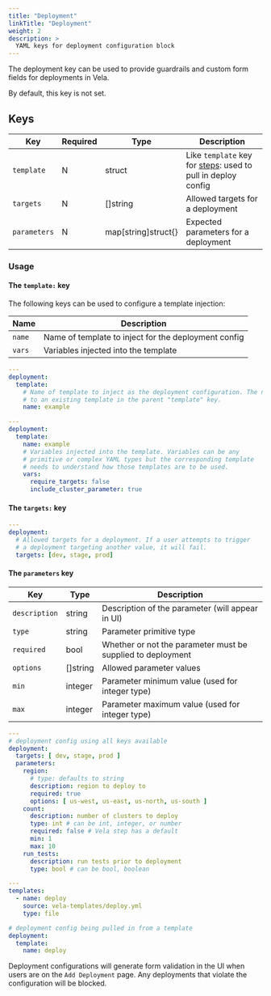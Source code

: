 ```yaml
---
title: "Deployment"
linkTitle: "Deployment"
weight: 2
description: >
  YAML keys for deployment configuration block
---
```


The deployment key can be used to provide guardrails and custom form fields for deployments in Vela.

By default, this key is not set.

## Keys

| Key             | Required | Type                     | Description                                                                                                     |
| --------------- | -------- | ------------------------ | --------------------------------------------------------------------------------------------------------------- |
| `template`      | N        | struct                   | Like `template` key for [steps](/docs/reference/yaml/steps.md#the-template-key): used to pull in deploy config  |
| `targets`       | N        | []string                 | Allowed targets for a deployment                                                                                |
| `parameters`    | N        | map[string]struct{}      | Expected parameters for a deployment                                                                            |

### Usage

#### The `template:` key

The following keys can be used to configure a template injection:

| Name   | Description                                          |
|--------| ---------------------------------------------------- |
| `name` | Name of template to inject for the deployment config |
| `vars` | Variables injected into the template                 |

```yaml
---
deployment:
  template:
    # Name of template to inject as the deployment configuration. The name must map
    # to an existing template in the parent "template" key.
    name: example
```

```yaml
---
deployment:
  template:
    name: example
    # Variables injected into the template. Variables can be any
    # primitive or complex YAML types but the corresponding template
    # needs to understand how those templates are to be used.
    vars:
      require_targets: false
      include_cluster_parameter: true
```

#### The `targets:` key

```yaml
---
deployment:
  # Allowed targets for a deployment. If a user attempts to trigger
  # a deployment targeting another value, it will fail.
  targets: [dev, stage, prod]
```

#### The `parameters` key

| Key           | Type     | Description                                                 |
| ------------- | -------- | ----------------------------------------------------------- |
| `description` | string   | Description of the parameter (will appear in UI)            |
| `type`        | string   | Parameter primitive type                                    |
| `required`    | bool     | Whether or not the parameter must be supplied to deployment |
| `options`     | []string | Allowed parameter values                                    |
| `min`         | integer  | Parameter minimum value (used for integer type)             |
| `max`         | integer  | Parameter maximum value (used for integer type)             |


```yaml
---
# deployment config using all keys available
deployment:
  targets: [ dev, stage, prod ]
  parameters:
    region:
      # type: defaults to string
      description: region to deploy to
      required: true
      options: [ us-west, us-east, us-north, us-south ]
    count:
      description: number of clusters to deploy
      type: int # can be int, integer, or number
      required: false # Vela step has a default
      min: 1
      max: 10
    run_tests:
      description: run tests prior to deployment
      type: bool # can be bool, boolean
```

```yaml
---
templates:
  - name: deploy
    source: vela-templates/deploy.yml
    type: file

# deployment config being pulled in from a template
deployment:
  template:
    name: deploy
```

Deployment configurations will generate form validation in the UI when users are on the `Add Deployment` page. Any deployments that violate the configuration will be blocked.